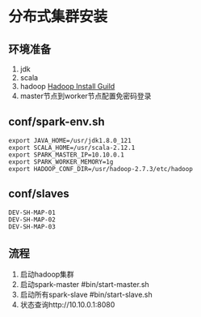 # 分布式集群安装
## 环境准备
1. jdk
2. scala
3. hadoop [Hadoop Install Guild](http://zhongyaonan.com/hadoop-tutorial/setting-up-hadoop-2-6-on-mac-osx-yosemite.html)
4. master节点到worker节点配置免密码登录  


## conf/spark-env.sh
```
export JAVA_HOME=/usr/jdk1.8.0_121
export SCALA_HOME=/usr/scala-2.12.1
export SPARK_MASTER_IP=10.10.0.1
export SPARK_WORKER_MEMORY=1g
export HADOOP_CONF_DIR=/usr/hadoop-2.7.3/etc/hadoop
```
## conf/slaves
```
DEV-SH-MAP-01
DEV-SH-MAP-02
DEV-SH-MAP-03
```

## 流程
1. 启动hadoop集群
2. 启动spark-master   #bin/start-master.sh
3. 启动所有spark-slave #bin/start-slave.sh
4. 状态查询http://10.10.0.1:8080
